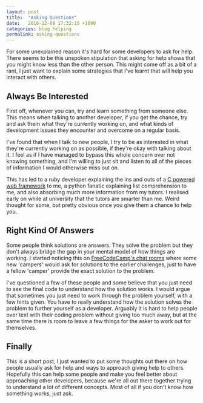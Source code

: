 ```yaml
---
layout: post
title:  "Asking Questions"
date:   2016-12-08 17:32:15 +1000
categories: blog helping
permalink: asking-questions
---
```

For some unexplained reason it's hard for some developers to ask for help. There seems to be this unspoken stipulation that asking for help shows that you might know less than the other person. This might come off as a bit of a rant, I just want to explain some strategies that I've learnt that will help you interact with others.

## Always Be Interested
First off, whenever you can, try and learn something from someone else. This means when talking to another developer, if you get the chance, try and ask them what they're currently working on, and what kinds of development issues they encounter and overcome on a regular basis.

I've found that when I talk to new people, I try to be as interested in what they're currently working on as possible, if they're okay with talking about it. I feel as if I have managed to bypass this whole concern over not knowing something, and I'm willing to just sit and listen to all of the pieces of information I would otherwise miss out on.

This has led to a ruby developer explaining the ins and outs of a [C powered web framework](http://kore.io) to me, a python fanatic explaining list comprehension to me, and also absorbing much more information from my tutors. I realised early on while at university that the tutors are smarter than me. Weird thought for some, but pretty obvious once you give them a chance to help you.

## Right Kind Of Answers
Some people think solutions are answers. They solve the problem but they don't always bridge the gap in your mental model of how things are working. I started noticing this on [FreeCodeCamp's chat rooms](https://gitter.im/FreeCodeCamp/FreeCodeCamp) where some new 'campers' would ask for solutions to the earlier challenges, just to have a fellow 'camper' provide the exact solution to the problem. 

I've questioned a few of these people and some believe that you just need to see the final code to understand how the solution works. I would argue that sometimes you just need to work through the problem yourself, with a few hints given. You have to really understand how the solution solves the problem to further yourself as a developer. Arguably it is hard to help people over text with their coding problem without giving too much away, but at the same time there is room to leave a few things for the asker to work out for themselves.

## Finally
This is a short post, I just wanted to put some thoughts out there on how people usually ask for help and ways to approach giving help to others. Hopefully this can help some people and make you feel better about approaching other developers, because we're all out there together trying to understand a lot of different concepts. Most of all if you don't know how something works, just ask.